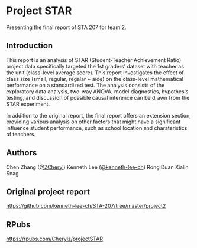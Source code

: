 # Project STAR
Presenting the final report of STA 207 for team 2.

## Introduction

This report is an analysis of STAR (Student-Teacher Achievement Ratio) project data specifically targeted the 1st graders’ dataset with teacher as the unit (class-level average score). This report investigates the effect of class size (small, regular, regalar + aide) on the class-level mathematical performance on a standardized test. The analysis consists of the exploratory data analysis, two-way ANOVA, model diagnostics, hypothesis testing, and discussion of possible causal inference can be drawn from the STAR experiment.

In addition to the original report, the final report offers an extension section, providing various analysis on other factors that might have a significant influence student performance, such as school location and charateristics of teachers.  

## Authors
Chen Zhang ([@ZCheryl](https://github.com/ZCheryl))
Kenneth Lee ([@kenneth-lee-ch](https://github.com/kenneth-lee-ch))
Rong Duan 
Xialin Snag

## Original project report
https://github.com/kenneth-lee-ch/STA-207/tree/master/project2

## RPubs
https://rpubs.com/Cherylz/projectSTAR
